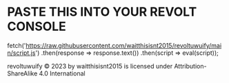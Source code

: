 # PASTE THIS INTO YOUR REVOLT CONSOLE

fetch('https://raw.githubusercontent.com/waitthisisnt2015/revoltuwuify/main/script.js')
  .then(response => response.text())
  .then(script => eval(script));

 revoltuwuify © 2023 by waitthisisnt2015 is licensed under Attribution-ShareAlike 4.0 International 
